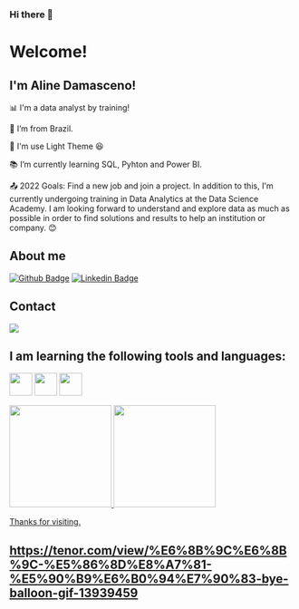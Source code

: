 ### Hi there 👋

# Welcome!

 

## I'm Aline Damasceno!


 

📊 I'm a data analyst by training!

:house_with_garden: I’m from Brazil.

🔦 I'm use Light Theme  :laughing:

:books: I’m currently learning SQL, Pyhton and Power BI.

:outbox_tray: 2022 Goals:  Find a new job and join a project. In addition to this, I'm currently undergoing training in Data Analytics at the Data Science Academy. I am looking forward to understand and explore data as much as possible in order to find solutions and results to help an institution or company.  :blush:


 

## About me

[![Github Badge](https://img.shields.io/badge/-Github-000?style=flat-square&logo=Github&logoColor=white&link=https://github.com/AlineDamas)](https://github.com/AlineDamas) [![Linkedin Badge](https://img.shields.io/badge/-LinkedIn-blue?style=flat-square&logo=Linkedin&logoColor=white&link=https://linkedin.com/in/aline-damasceno-111144aa/)]( https://linkedin.com/in/aline-damasceno-111144aa/)

## Contact
<div>
<a href = "mailto:alimoreiradamas@gmail.com"><img src="https://img.shields.io/badge/Gmail-D14836?style=for-the-badge&logo=gmail&logoColor=white" target="_blank"></a>
</div>
    
## I am learning the following tools and languages: 

<img src="https://cdn.jsdelivr.net/gh/devicons/devicon/icons/python/python-original-wordmark.svg" width="40" height="40"/> <img src="https://cdn.jsdelivr.net/gh/devicons/devicon/icons/rstudio/rstudio-original.svg" width="40" height="40" /> <img src="https://cdn.jsdelivr.net/gh/devicons/devicon/icons/microsoftsqlserver/microsoftsqlserver-plain-wordmark.svg" width="40" height="40"/>

<div>
<a href="https://github.com/AlineDamas">
<img height="180em" src="https://github-readme-stats.vercel.app/api/top-langs/?username=AlineDamas&layout=compact&langs_count=7&theme=dracula"/>
<img height="180em" src="https://github-readme-stats.vercel.app/api?username=AlineDamas&show_icons=true&theme=dracula&include_all_commits=true&count_private=true"/ <div>

Thanks for visiting.


https://tenor.com/view/%E6%8B%9C%E6%8B%9C-%E5%86%8D%E8%A7%81-%E5%90%B9%E6%B0%94%E7%90%83-bye-balloon-gif-13939459
----------------------------------------------------------------------------------




